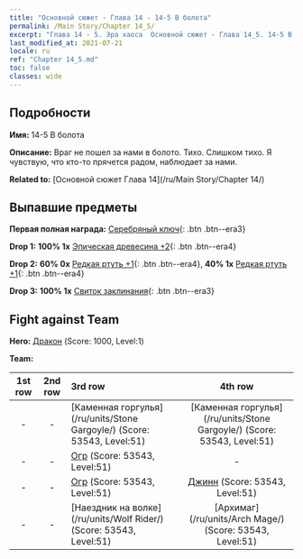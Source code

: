 ```yaml
---
title: "Основной сюжет - Глава 14 - 14-5 В болота"
permalink: /Main Story/Chapter 14_5/
excerpt: "Глава 14 - 5. Эра хаоса  Основной сюжет - Глава 14_5. 14-5 В болота"
last_modified_at: 2021-07-21
locale: ru
ref: "Chapter 14_5.md"
toc: false
classes: wide
---
```


## Подробности

 **Имя:** 14-5 В болота

 **Описание:** Враг не пошел за нами в болото. Тихо. Слишком тихо. Я чувствую, что кто-то прячется радом, наблюдает за нами.

 **Related to:** [Основной сюжет Глава 14](/ru/Main Story/Chapter 14/)

## Выпавшие предметы

 **Первая полная награда:** [Серебряный ключ](/ItemsRU/con_693/){: .btn .btn--era3}

 **Drop 1:** **100% 1x** [Эпическая древесина +2](/ItemsRU/mat_48/){: .btn .btn--era4}

 **Drop 2:** **60% 0x** [Редкая ртуть +1](/ItemsRU/mat_42/){: .btn .btn--era4}, **40% 1x** [Редкая ртуть +1](/ItemsRU/mat_42/){: .btn .btn--era4}

 **Drop 3:** **100% 1x** [Свиток заклинания](/ItemsRU/con_694/){: .btn .btn--era3}


## Fight against Team
 **Hero:** [Дракон](/ru/heroes/Dracon/) (Score: 1000, Level:1)

 **Team:**


  | 1st row | 2nd row | 3rd row | 4th row |
  |:----:|:----:|:----|:----:|
  | - | - | [Каменная горгулья](/ru/units/Stone Gargoyle/) (Score: 53543, Level:51)  | [Каменная горгулья](/ru/units/Stone Gargoyle/) (Score: 53543, Level:51)  |
  | - | - | [Огр](/ru/units/Ogre/) (Score: 53543, Level:51)  | - |
  | - | - | [Огр](/ru/units/Ogre/) (Score: 53543, Level:51)  | [Джинн](/ru/units/Genie/) (Score: 53543, Level:51)  |
  | - | - | [Наездник на волке](/ru/units/Wolf Rider/) (Score: 53543, Level:51)  | [Архимаг](/ru/units/Arch Mage/) (Score: 53543, Level:51)  |


